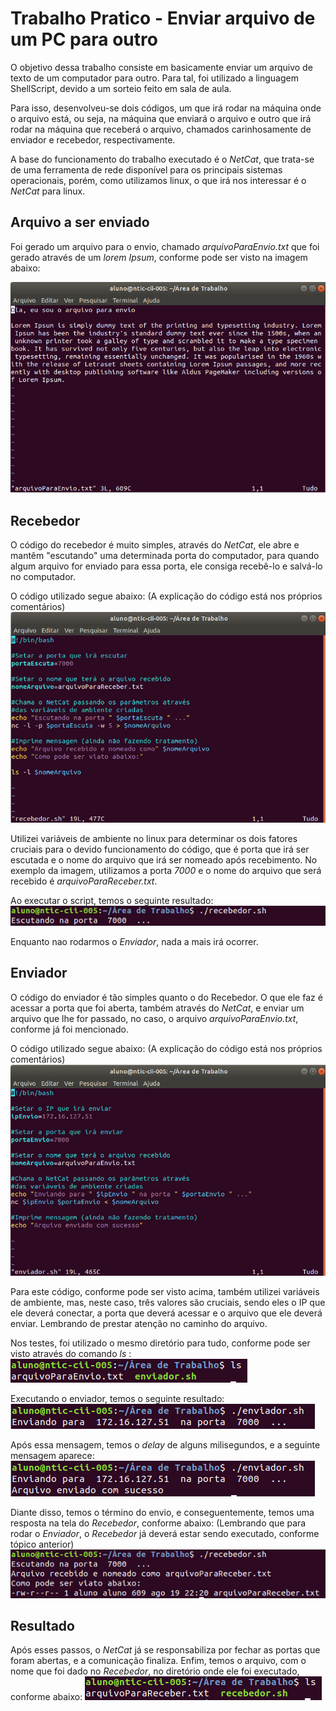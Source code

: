 # Trabalho Pratico - Enviar arquivo de um PC para outro

O objetivo dessa trabalho consiste em basicamente enviar um arquivo de texto de um computador para outro. Para tal,
foi utilizado a linguagem ShellScript, devido a um sorteio feito em sala de aula.

Para isso, desenvolveu-se dois códigos, um que irá rodar na máquina onde o arquivo está, ou seja, na máquina que enviará o arquivo
e outro que irá rodar na máquina que receberá o arquivo, chamados carinhosamente de enviador e recebedor, respectivamente.

A base do funcionamento do trabalho executado é o *NetCat*, que trata-se de uma ferramenta de rede disponível para
os principais sistemas operacionais, porém, como utilizamos linux, o que irá nos interessar é o *NetCat* para linux.

## Arquivo a ser enviado

Foi gerado um arquivo para o envio, chamado *arquivoParaEnvio.txt* que foi gerado através de um *lorem Ipsum*, conforme pode ser visto na imagem abaixo:

![Arquivo a ser enviado](./imagens/arquivoEnvio.png)

## Recebedor

O código do recebedor é muito simples, através do *NetCat*, ele abre e mantêm "escutando" uma determinada porta do computador, para quando algum arquivo for enviado para essa porta, ele consiga recebê-lo e salvá-lo no computador.

O código utilizado segue abaixo: (A explicação do código está nos próprios comentários)
![Codigo do Recebedor](./imagens/codigoRecebedor.png)

Utilizei variáveis de ambiente no linux para determinar os dois fatores cruciais para o devido funcionamento do código, que é porta que
irá ser escutada e o nome do arquivo que irá ser nomeado após recebimento. No exemplo da imagem, utilizamos a porta *7000* e o nome do arquivo que será recebido é *arquivoParaReceber.txt*.

Ao executar o script, temos o seguinte resultado:
![Executando Recebedor Inicio](./imagens/executandoRecebedorInicio.png)

Enquanto nao rodarmos o *Enviador*, nada a mais irá ocorrer.

## Enviador

O código do enviador é tão simples quanto o do Recebedor. O que ele faz é acessar a porta que foi aberta, também através do *NetCat*, e enviar um arquivo que lhe for passado, no caso, o arquivo *arquivoParaEnvio.txt*, conforme já foi mencionado.

O código utilizado segue abaixo: (A explicação do código está nos próprios comentários)
![Codigo do Enviador](./imagens/codigoEnviador.png)

Para este código, conforme pode ser visto acima, também utilizei variáveis de ambiente, mas, neste caso, três valores são cruciais, sendo eles o IP que ele deverá conectar, a porta que deverá acessar e o arquivo que ele deverá enviar. Lembrando de prestar atenção no caminho do arquivo. 

Nos testes, foi utilizado o mesmo diretório para tudo, conforme pode ser visto através do comando *ls* :
![Área de trabalho onde rodou-se o enviador](./imagens/areaTrabalhoEnviador.png)

Executando o enviador, temos o seguinte resultado:
![Executando Enviador inicio](./imagens/executandoEnviadorInicio.png)

Após essa mensagem, temos o *delay* de alguns milisegundos, e a seguinte mensagem aparece:
![Executando Enviador](./imagens/executandoEnviador.png)

Diante disso, temos o término do envio, e conseguentemente, temos uma resposta na tela do *Recebedor*, conforme abaixo: (Lembrando que para rodar o *Enviador*, o *Recebedor* já deverá estar sendo executado, conforme tópico anterior)
![Executando Recebedor](./imagens/executandoRecebedor.png)

## Resultado

Após esses passos, o *NetCat* já se responsabiliza por fechar as portas que foram abertas, e a comunicação finaliza. 
Enfim, temos o arquivo, com o nome que foi dado no *Recebedor*, no diretório onde ele foi executado, conforme abaixo:
![Executando Recebedor](./imagens/areaTrabalhoRecebedor.png)
